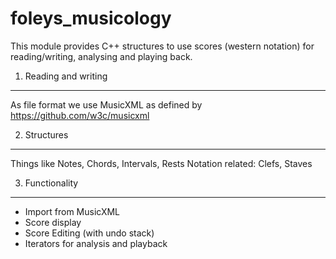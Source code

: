 foleys_musicology
=================

This module provides C++ structures to use scores (western notation) for
reading/writing, analysing and playing back.


1. Reading and writing
----------------------

As file format we use MusicXML as defined by https://github.com/w3c/musicxml


2. Structures
-------------

Things like Notes, Chords, Intervals, Rests
Notation related: Clefs, Staves


3. Functionality
----------------

- Import from MusicXML
- Score display
- Score Editing (with undo stack)
- Iterators for analysis and playback
